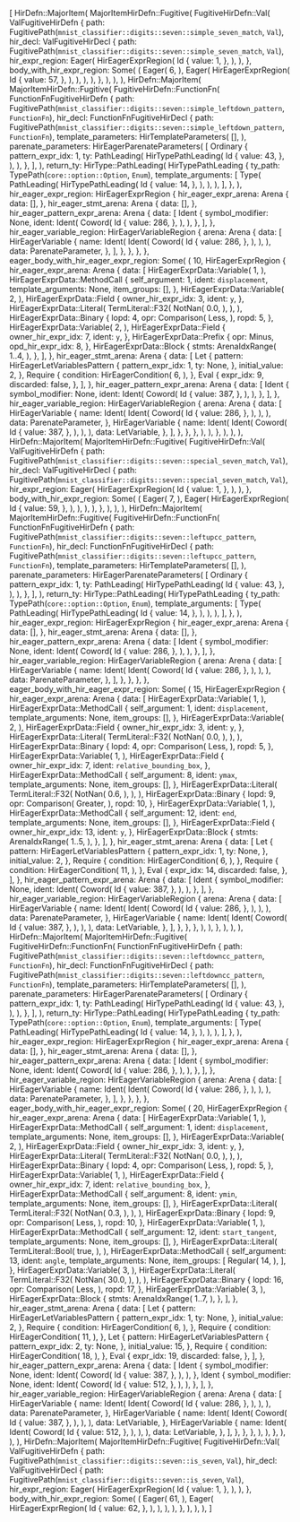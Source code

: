 [
    HirDefn::MajorItem(
        MajorItemHirDefn::Fugitive(
            FugitiveHirDefn::Val(
                ValFugitiveHirDefn {
                    path: FugitivePath(`mnist_classifier::digits::seven::simple_seven_match`, `Val`),
                    hir_decl: ValFugitiveHirDecl {
                        path: FugitivePath(`mnist_classifier::digits::seven::simple_seven_match`, `Val`),
                        hir_expr_region: Eager(
                            HirEagerExprRegion(
                                Id {
                                    value: 1,
                                },
                            ),
                        ),
                    },
                    body_with_hir_expr_region: Some(
                        (
                            Eager(
                                6,
                            ),
                            Eager(
                                HirEagerExprRegion(
                                    Id {
                                        value: 57,
                                    },
                                ),
                            ),
                        ),
                    ),
                },
            ),
        ),
    ),
    HirDefn::MajorItem(
        MajorItemHirDefn::Fugitive(
            FugitiveHirDefn::FunctionFn(
                FunctionFnFugitiveHirDefn {
                    path: FugitivePath(`mnist_classifier::digits::seven::simple_leftdown_pattern`, `FunctionFn`),
                    hir_decl: FunctionFnFugitiveHirDecl {
                        path: FugitivePath(`mnist_classifier::digits::seven::simple_leftdown_pattern`, `FunctionFn`),
                        template_parameters: HirTemplateParameters(
                            [],
                        ),
                        parenate_parameters: HirEagerParenateParameters(
                            [
                                Ordinary {
                                    pattern_expr_idx: 1,
                                    ty: PathLeading(
                                        HirTypePathLeading(
                                            Id {
                                                value: 43,
                                            },
                                        ),
                                    ),
                                },
                            ],
                        ),
                        return_ty: HirType::PathLeading(
                            HirTypePathLeading {
                                ty_path: TypePath(`core::option::Option`, `Enum`),
                                template_arguments: [
                                    Type(
                                        PathLeading(
                                            HirTypePathLeading(
                                                Id {
                                                    value: 14,
                                                },
                                            ),
                                        ),
                                    ),
                                ],
                            },
                        ),
                        hir_eager_expr_region: HirEagerExprRegion {
                            hir_eager_expr_arena: Arena {
                                data: [],
                            },
                            hir_eager_stmt_arena: Arena {
                                data: [],
                            },
                            hir_eager_pattern_expr_arena: Arena {
                                data: [
                                    Ident {
                                        symbol_modifier: None,
                                        ident: Ident(
                                            Coword(
                                                Id {
                                                    value: 286,
                                                },
                                            ),
                                        ),
                                    },
                                ],
                            },
                            hir_eager_variable_region: HirEagerVariableRegion {
                                arena: Arena {
                                    data: [
                                        HirEagerVariable {
                                            name: Ident(
                                                Ident(
                                                    Coword(
                                                        Id {
                                                            value: 286,
                                                        },
                                                    ),
                                                ),
                                            ),
                                            data: ParenateParameter,
                                        },
                                    ],
                                },
                            },
                        },
                    },
                    eager_body_with_hir_eager_expr_region: Some(
                        (
                            10,
                            HirEagerExprRegion {
                                hir_eager_expr_arena: Arena {
                                    data: [
                                        HirEagerExprData::Variable(
                                            1,
                                        ),
                                        HirEagerExprData::MethodCall {
                                            self_argument: 1,
                                            ident: `displacement`,
                                            template_arguments: None,
                                            item_groups: [],
                                        },
                                        HirEagerExprData::Variable(
                                            2,
                                        ),
                                        HirEagerExprData::Field {
                                            owner_hir_expr_idx: 3,
                                            ident: `y`,
                                        },
                                        HirEagerExprData::Literal(
                                            TermLiteral::F32(
                                                NotNan(
                                                    0.0,
                                                ),
                                            ),
                                        ),
                                        HirEagerExprData::Binary {
                                            lopd: 4,
                                            opr: Comparison(
                                                Less,
                                            ),
                                            ropd: 5,
                                        },
                                        HirEagerExprData::Variable(
                                            2,
                                        ),
                                        HirEagerExprData::Field {
                                            owner_hir_expr_idx: 7,
                                            ident: `y`,
                                        },
                                        HirEagerExprData::Prefix {
                                            opr: Minus,
                                            opd_hir_expr_idx: 8,
                                        },
                                        HirEagerExprData::Block {
                                            stmts: ArenaIdxRange(
                                                1..4,
                                            ),
                                        },
                                    ],
                                },
                                hir_eager_stmt_arena: Arena {
                                    data: [
                                        Let {
                                            pattern: HirEagerLetVariablesPattern {
                                                pattern_expr_idx: 1,
                                                ty: None,
                                            },
                                            initial_value: 2,
                                        },
                                        Require {
                                            condition: HirEagerCondition(
                                                6,
                                            ),
                                        },
                                        Eval {
                                            expr_idx: 9,
                                            discarded: false,
                                        },
                                    ],
                                },
                                hir_eager_pattern_expr_arena: Arena {
                                    data: [
                                        Ident {
                                            symbol_modifier: None,
                                            ident: Ident(
                                                Coword(
                                                    Id {
                                                        value: 387,
                                                    },
                                                ),
                                            ),
                                        },
                                    ],
                                },
                                hir_eager_variable_region: HirEagerVariableRegion {
                                    arena: Arena {
                                        data: [
                                            HirEagerVariable {
                                                name: Ident(
                                                    Ident(
                                                        Coword(
                                                            Id {
                                                                value: 286,
                                                            },
                                                        ),
                                                    ),
                                                ),
                                                data: ParenateParameter,
                                            },
                                            HirEagerVariable {
                                                name: Ident(
                                                    Ident(
                                                        Coword(
                                                            Id {
                                                                value: 387,
                                                            },
                                                        ),
                                                    ),
                                                ),
                                                data: LetVariable,
                                            },
                                        ],
                                    },
                                },
                            },
                        ),
                    ),
                },
            ),
        ),
    ),
    HirDefn::MajorItem(
        MajorItemHirDefn::Fugitive(
            FugitiveHirDefn::Val(
                ValFugitiveHirDefn {
                    path: FugitivePath(`mnist_classifier::digits::seven::special_seven_match`, `Val`),
                    hir_decl: ValFugitiveHirDecl {
                        path: FugitivePath(`mnist_classifier::digits::seven::special_seven_match`, `Val`),
                        hir_expr_region: Eager(
                            HirEagerExprRegion(
                                Id {
                                    value: 1,
                                },
                            ),
                        ),
                    },
                    body_with_hir_expr_region: Some(
                        (
                            Eager(
                                7,
                            ),
                            Eager(
                                HirEagerExprRegion(
                                    Id {
                                        value: 59,
                                    },
                                ),
                            ),
                        ),
                    ),
                },
            ),
        ),
    ),
    HirDefn::MajorItem(
        MajorItemHirDefn::Fugitive(
            FugitiveHirDefn::FunctionFn(
                FunctionFnFugitiveHirDefn {
                    path: FugitivePath(`mnist_classifier::digits::seven::leftupcc_pattern`, `FunctionFn`),
                    hir_decl: FunctionFnFugitiveHirDecl {
                        path: FugitivePath(`mnist_classifier::digits::seven::leftupcc_pattern`, `FunctionFn`),
                        template_parameters: HirTemplateParameters(
                            [],
                        ),
                        parenate_parameters: HirEagerParenateParameters(
                            [
                                Ordinary {
                                    pattern_expr_idx: 1,
                                    ty: PathLeading(
                                        HirTypePathLeading(
                                            Id {
                                                value: 43,
                                            },
                                        ),
                                    ),
                                },
                            ],
                        ),
                        return_ty: HirType::PathLeading(
                            HirTypePathLeading {
                                ty_path: TypePath(`core::option::Option`, `Enum`),
                                template_arguments: [
                                    Type(
                                        PathLeading(
                                            HirTypePathLeading(
                                                Id {
                                                    value: 14,
                                                },
                                            ),
                                        ),
                                    ),
                                ],
                            },
                        ),
                        hir_eager_expr_region: HirEagerExprRegion {
                            hir_eager_expr_arena: Arena {
                                data: [],
                            },
                            hir_eager_stmt_arena: Arena {
                                data: [],
                            },
                            hir_eager_pattern_expr_arena: Arena {
                                data: [
                                    Ident {
                                        symbol_modifier: None,
                                        ident: Ident(
                                            Coword(
                                                Id {
                                                    value: 286,
                                                },
                                            ),
                                        ),
                                    },
                                ],
                            },
                            hir_eager_variable_region: HirEagerVariableRegion {
                                arena: Arena {
                                    data: [
                                        HirEagerVariable {
                                            name: Ident(
                                                Ident(
                                                    Coword(
                                                        Id {
                                                            value: 286,
                                                        },
                                                    ),
                                                ),
                                            ),
                                            data: ParenateParameter,
                                        },
                                    ],
                                },
                            },
                        },
                    },
                    eager_body_with_hir_eager_expr_region: Some(
                        (
                            15,
                            HirEagerExprRegion {
                                hir_eager_expr_arena: Arena {
                                    data: [
                                        HirEagerExprData::Variable(
                                            1,
                                        ),
                                        HirEagerExprData::MethodCall {
                                            self_argument: 1,
                                            ident: `displacement`,
                                            template_arguments: None,
                                            item_groups: [],
                                        },
                                        HirEagerExprData::Variable(
                                            2,
                                        ),
                                        HirEagerExprData::Field {
                                            owner_hir_expr_idx: 3,
                                            ident: `y`,
                                        },
                                        HirEagerExprData::Literal(
                                            TermLiteral::F32(
                                                NotNan(
                                                    0.0,
                                                ),
                                            ),
                                        ),
                                        HirEagerExprData::Binary {
                                            lopd: 4,
                                            opr: Comparison(
                                                Less,
                                            ),
                                            ropd: 5,
                                        },
                                        HirEagerExprData::Variable(
                                            1,
                                        ),
                                        HirEagerExprData::Field {
                                            owner_hir_expr_idx: 7,
                                            ident: `relative_bounding_box`,
                                        },
                                        HirEagerExprData::MethodCall {
                                            self_argument: 8,
                                            ident: `ymax`,
                                            template_arguments: None,
                                            item_groups: [],
                                        },
                                        HirEagerExprData::Literal(
                                            TermLiteral::F32(
                                                NotNan(
                                                    0.6,
                                                ),
                                            ),
                                        ),
                                        HirEagerExprData::Binary {
                                            lopd: 9,
                                            opr: Comparison(
                                                Greater,
                                            ),
                                            ropd: 10,
                                        },
                                        HirEagerExprData::Variable(
                                            1,
                                        ),
                                        HirEagerExprData::MethodCall {
                                            self_argument: 12,
                                            ident: `end`,
                                            template_arguments: None,
                                            item_groups: [],
                                        },
                                        HirEagerExprData::Field {
                                            owner_hir_expr_idx: 13,
                                            ident: `y`,
                                        },
                                        HirEagerExprData::Block {
                                            stmts: ArenaIdxRange(
                                                1..5,
                                            ),
                                        },
                                    ],
                                },
                                hir_eager_stmt_arena: Arena {
                                    data: [
                                        Let {
                                            pattern: HirEagerLetVariablesPattern {
                                                pattern_expr_idx: 1,
                                                ty: None,
                                            },
                                            initial_value: 2,
                                        },
                                        Require {
                                            condition: HirEagerCondition(
                                                6,
                                            ),
                                        },
                                        Require {
                                            condition: HirEagerCondition(
                                                11,
                                            ),
                                        },
                                        Eval {
                                            expr_idx: 14,
                                            discarded: false,
                                        },
                                    ],
                                },
                                hir_eager_pattern_expr_arena: Arena {
                                    data: [
                                        Ident {
                                            symbol_modifier: None,
                                            ident: Ident(
                                                Coword(
                                                    Id {
                                                        value: 387,
                                                    },
                                                ),
                                            ),
                                        },
                                    ],
                                },
                                hir_eager_variable_region: HirEagerVariableRegion {
                                    arena: Arena {
                                        data: [
                                            HirEagerVariable {
                                                name: Ident(
                                                    Ident(
                                                        Coword(
                                                            Id {
                                                                value: 286,
                                                            },
                                                        ),
                                                    ),
                                                ),
                                                data: ParenateParameter,
                                            },
                                            HirEagerVariable {
                                                name: Ident(
                                                    Ident(
                                                        Coword(
                                                            Id {
                                                                value: 387,
                                                            },
                                                        ),
                                                    ),
                                                ),
                                                data: LetVariable,
                                            },
                                        ],
                                    },
                                },
                            },
                        ),
                    ),
                },
            ),
        ),
    ),
    HirDefn::MajorItem(
        MajorItemHirDefn::Fugitive(
            FugitiveHirDefn::FunctionFn(
                FunctionFnFugitiveHirDefn {
                    path: FugitivePath(`mnist_classifier::digits::seven::leftdowncc_pattern`, `FunctionFn`),
                    hir_decl: FunctionFnFugitiveHirDecl {
                        path: FugitivePath(`mnist_classifier::digits::seven::leftdowncc_pattern`, `FunctionFn`),
                        template_parameters: HirTemplateParameters(
                            [],
                        ),
                        parenate_parameters: HirEagerParenateParameters(
                            [
                                Ordinary {
                                    pattern_expr_idx: 1,
                                    ty: PathLeading(
                                        HirTypePathLeading(
                                            Id {
                                                value: 43,
                                            },
                                        ),
                                    ),
                                },
                            ],
                        ),
                        return_ty: HirType::PathLeading(
                            HirTypePathLeading {
                                ty_path: TypePath(`core::option::Option`, `Enum`),
                                template_arguments: [
                                    Type(
                                        PathLeading(
                                            HirTypePathLeading(
                                                Id {
                                                    value: 14,
                                                },
                                            ),
                                        ),
                                    ),
                                ],
                            },
                        ),
                        hir_eager_expr_region: HirEagerExprRegion {
                            hir_eager_expr_arena: Arena {
                                data: [],
                            },
                            hir_eager_stmt_arena: Arena {
                                data: [],
                            },
                            hir_eager_pattern_expr_arena: Arena {
                                data: [
                                    Ident {
                                        symbol_modifier: None,
                                        ident: Ident(
                                            Coword(
                                                Id {
                                                    value: 286,
                                                },
                                            ),
                                        ),
                                    },
                                ],
                            },
                            hir_eager_variable_region: HirEagerVariableRegion {
                                arena: Arena {
                                    data: [
                                        HirEagerVariable {
                                            name: Ident(
                                                Ident(
                                                    Coword(
                                                        Id {
                                                            value: 286,
                                                        },
                                                    ),
                                                ),
                                            ),
                                            data: ParenateParameter,
                                        },
                                    ],
                                },
                            },
                        },
                    },
                    eager_body_with_hir_eager_expr_region: Some(
                        (
                            20,
                            HirEagerExprRegion {
                                hir_eager_expr_arena: Arena {
                                    data: [
                                        HirEagerExprData::Variable(
                                            1,
                                        ),
                                        HirEagerExprData::MethodCall {
                                            self_argument: 1,
                                            ident: `displacement`,
                                            template_arguments: None,
                                            item_groups: [],
                                        },
                                        HirEagerExprData::Variable(
                                            2,
                                        ),
                                        HirEagerExprData::Field {
                                            owner_hir_expr_idx: 3,
                                            ident: `y`,
                                        },
                                        HirEagerExprData::Literal(
                                            TermLiteral::F32(
                                                NotNan(
                                                    0.0,
                                                ),
                                            ),
                                        ),
                                        HirEagerExprData::Binary {
                                            lopd: 4,
                                            opr: Comparison(
                                                Less,
                                            ),
                                            ropd: 5,
                                        },
                                        HirEagerExprData::Variable(
                                            1,
                                        ),
                                        HirEagerExprData::Field {
                                            owner_hir_expr_idx: 7,
                                            ident: `relative_bounding_box`,
                                        },
                                        HirEagerExprData::MethodCall {
                                            self_argument: 8,
                                            ident: `ymin`,
                                            template_arguments: None,
                                            item_groups: [],
                                        },
                                        HirEagerExprData::Literal(
                                            TermLiteral::F32(
                                                NotNan(
                                                    0.3,
                                                ),
                                            ),
                                        ),
                                        HirEagerExprData::Binary {
                                            lopd: 9,
                                            opr: Comparison(
                                                Less,
                                            ),
                                            ropd: 10,
                                        },
                                        HirEagerExprData::Variable(
                                            1,
                                        ),
                                        HirEagerExprData::MethodCall {
                                            self_argument: 12,
                                            ident: `start_tangent`,
                                            template_arguments: None,
                                            item_groups: [],
                                        },
                                        HirEagerExprData::Literal(
                                            TermLiteral::Bool(
                                                true,
                                            ),
                                        ),
                                        HirEagerExprData::MethodCall {
                                            self_argument: 13,
                                            ident: `angle`,
                                            template_arguments: None,
                                            item_groups: [
                                                Regular(
                                                    14,
                                                ),
                                            ],
                                        },
                                        HirEagerExprData::Variable(
                                            3,
                                        ),
                                        HirEagerExprData::Literal(
                                            TermLiteral::F32(
                                                NotNan(
                                                    30.0,
                                                ),
                                            ),
                                        ),
                                        HirEagerExprData::Binary {
                                            lopd: 16,
                                            opr: Comparison(
                                                Less,
                                            ),
                                            ropd: 17,
                                        },
                                        HirEagerExprData::Variable(
                                            3,
                                        ),
                                        HirEagerExprData::Block {
                                            stmts: ArenaIdxRange(
                                                1..7,
                                            ),
                                        },
                                    ],
                                },
                                hir_eager_stmt_arena: Arena {
                                    data: [
                                        Let {
                                            pattern: HirEagerLetVariablesPattern {
                                                pattern_expr_idx: 1,
                                                ty: None,
                                            },
                                            initial_value: 2,
                                        },
                                        Require {
                                            condition: HirEagerCondition(
                                                6,
                                            ),
                                        },
                                        Require {
                                            condition: HirEagerCondition(
                                                11,
                                            ),
                                        },
                                        Let {
                                            pattern: HirEagerLetVariablesPattern {
                                                pattern_expr_idx: 2,
                                                ty: None,
                                            },
                                            initial_value: 15,
                                        },
                                        Require {
                                            condition: HirEagerCondition(
                                                18,
                                            ),
                                        },
                                        Eval {
                                            expr_idx: 19,
                                            discarded: false,
                                        },
                                    ],
                                },
                                hir_eager_pattern_expr_arena: Arena {
                                    data: [
                                        Ident {
                                            symbol_modifier: None,
                                            ident: Ident(
                                                Coword(
                                                    Id {
                                                        value: 387,
                                                    },
                                                ),
                                            ),
                                        },
                                        Ident {
                                            symbol_modifier: None,
                                            ident: Ident(
                                                Coword(
                                                    Id {
                                                        value: 512,
                                                    },
                                                ),
                                            ),
                                        },
                                    ],
                                },
                                hir_eager_variable_region: HirEagerVariableRegion {
                                    arena: Arena {
                                        data: [
                                            HirEagerVariable {
                                                name: Ident(
                                                    Ident(
                                                        Coword(
                                                            Id {
                                                                value: 286,
                                                            },
                                                        ),
                                                    ),
                                                ),
                                                data: ParenateParameter,
                                            },
                                            HirEagerVariable {
                                                name: Ident(
                                                    Ident(
                                                        Coword(
                                                            Id {
                                                                value: 387,
                                                            },
                                                        ),
                                                    ),
                                                ),
                                                data: LetVariable,
                                            },
                                            HirEagerVariable {
                                                name: Ident(
                                                    Ident(
                                                        Coword(
                                                            Id {
                                                                value: 512,
                                                            },
                                                        ),
                                                    ),
                                                ),
                                                data: LetVariable,
                                            },
                                        ],
                                    },
                                },
                            },
                        ),
                    ),
                },
            ),
        ),
    ),
    HirDefn::MajorItem(
        MajorItemHirDefn::Fugitive(
            FugitiveHirDefn::Val(
                ValFugitiveHirDefn {
                    path: FugitivePath(`mnist_classifier::digits::seven::is_seven`, `Val`),
                    hir_decl: ValFugitiveHirDecl {
                        path: FugitivePath(`mnist_classifier::digits::seven::is_seven`, `Val`),
                        hir_expr_region: Eager(
                            HirEagerExprRegion(
                                Id {
                                    value: 1,
                                },
                            ),
                        ),
                    },
                    body_with_hir_expr_region: Some(
                        (
                            Eager(
                                61,
                            ),
                            Eager(
                                HirEagerExprRegion(
                                    Id {
                                        value: 62,
                                    },
                                ),
                            ),
                        ),
                    ),
                },
            ),
        ),
    ),
]